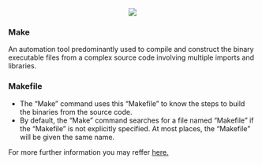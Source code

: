 <div align="center">
  <img src="https://github.com/kshitizsaini113/cosmos/blob/master/code/shell_script/make_and_makefile/make.png">
</div>

### Make

An automation tool predominantly used to compile and construct the binary executable files from a complex source code involving multiple imports and libraries.

### Makefile

* The “Make” command uses this “Makefile” to know the steps to build the binaries from the source code.
* By default, the “Make” command searches for a file named “Makefile” if the “Makefile” is not explicitly specified. At most places, the “Makefile” will be given the same name.

For more further information you may reffer [here.](https://iq.opengenus.org/introduction-to-make-and-makefile)
